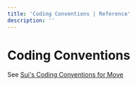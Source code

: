 ```yaml
---
title: 'Coding Conventions | Reference'
description: ''
---
```


# Coding Conventions

See [Sui's Coding Conventions for Move](https://docs.sui.io/concepts/sui-move-concepts/conventions)

